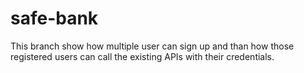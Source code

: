 # safe-bank

This branch show how multiple user can sign up and than how those registered users can call the existing APIs with their credentials.
